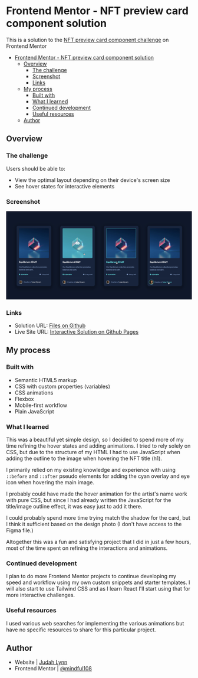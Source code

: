 # Frontend Mentor - NFT preview card component solution

This is a solution to the [NFT preview card component challenge](https://www.frontendmentor.io/challenges/nft-preview-card-component-SbdUL_w0U) on Frontend Mentor


- [Frontend Mentor - NFT preview card component solution](#frontend-mentor---nft-preview-card-component-solution)
  - [Overview](#overview)
    - [The challenge](#the-challenge)
    - [Screenshot](#screenshot)
    - [Links](#links)
  - [My process](#my-process)
    - [Built with](#built-with)
    - [What I learned](#what-i-learned)
    - [Continued development](#continued-development)
    - [Useful resources](#useful-resources)
  - [Author](#author)

## Overview

### The challenge

Users should be able to:

- View the optimal layout depending on their device's screen size
- See hover states for interactive elements

### Screenshot

![](screenshot.jpg)

### Links

- Solution URL: [Files on Github](https://github.com/mindful108/frontendmentor-nft-preview-card.git)
- Live Site URL: [Interactive Solution on Github Pages](https://mindful108.github.io/frontendmentor-nft-preview-card)


## My process

### Built with

- Semantic HTML5 markup
- CSS with custom properties (variables)
- CSS animations
- Flexbox
- Mobile-first workflow
- Plain JavaScript

### What I learned

This was a beautiful yet simple design, so I decided to spend more of my time refining the hover states and adding animations. I tried to rely solely on CSS, but due to the structure of my HTML I had to use JavaScript when adding the outline to the image when hovering the NFT title (h1).

I primarily relied on my existing knowledge and experience with using ```::before``` and ```::after``` pseudo elements for adding the cyan overlay and eye icon when hovering the main image.

I probably could have made the hover animation for the artist's name work with pure CSS, but since I had already written the JavaScript for the title/image outline effect, it was easy just to add it there.

I could probably spend more time trying match the shadow for the card, but I think it sufficient based on the design photo (I don't have access to the Figma file.)

Altogether this was a fun and satisfying project that I did in just a few hours, most of the time spent on refining the interactions and animations.

### Continued development

I plan to do more Frontend Mentor projects to continue developing my speed and workflow using my own custom snippets and starter templates. I will also start to use Tailwind CSS and as I learn React I'll start using that for more interactive challenges.

### Useful resources

I used various web searches for implementing the various animations but have no specific resources to share for this particular project.

## Author

- Website | [Judah Lynn](https://judahlynn.com)
- Frontend Mentor | [@mindful108](https://www.frontendmentor.io/profile/mindful108)